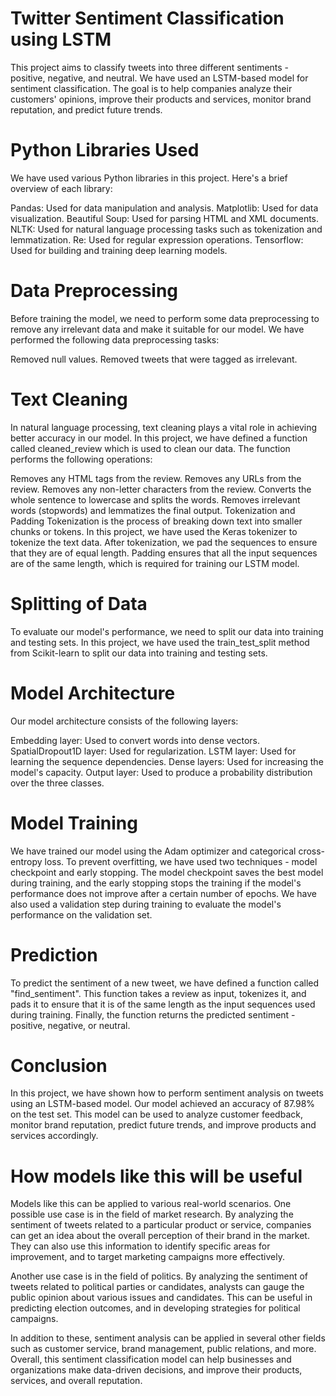 # Twitter Sentiment Classification using LSTM
This project aims to classify tweets into three different sentiments - positive, negative, and neutral. We have used an LSTM-based model for sentiment classification. The goal is to help companies analyze their customers' opinions, improve their products and services, monitor brand reputation, and predict future trends.

# Python Libraries Used
We have used various Python libraries in this project. Here's a brief overview of each library:

Pandas: Used for data manipulation and analysis.
Matplotlib: Used for data visualization.
Beautiful Soup: Used for parsing HTML and XML documents.
NLTK: Used for natural language processing tasks such as tokenization and lemmatization.
Re: Used for regular expression operations.
Tensorflow: Used for building and training deep learning models.

# Data Preprocessing
Before training the model, we need to perform some data preprocessing to remove any irrelevant data and make it suitable for our model. We have performed the following data preprocessing tasks:

Removed null values.
Removed tweets that were tagged as irrelevant.

# Text Cleaning
In natural language processing, text cleaning plays a vital role in achieving better accuracy in our model. In this project, we have defined a function called cleaned_review which is used to clean our data. The function performs the following operations:

Removes any HTML tags from the review.
Removes any URLs from the review.
Removes any non-letter characters from the review.
Converts the whole sentence to lowercase and splits the words.
Removes irrelevant words (stopwords) and lemmatizes the final output.
Tokenization and Padding
Tokenization is the process of breaking down text into smaller chunks or tokens. In this project, we have used the Keras tokenizer to tokenize the text data. After tokenization, we pad the sequences to ensure that they are of equal length. Padding ensures that all the input sequences are of the same length, which is required for training our LSTM model.

# Splitting of Data
To evaluate our model's performance, we need to split our data into training and testing sets. In this project, we have used the train_test_split method from Scikit-learn to split our data into training and testing sets.

# Model Architecture
Our model architecture consists of the following layers:

Embedding layer: Used to convert words into dense vectors.
SpatialDropout1D layer: Used for regularization.
LSTM layer: Used for learning the sequence dependencies.
Dense layers: Used for increasing the model's capacity.
Output layer: Used to produce a probability distribution over the three classes.

# Model Training
We have trained our model using the Adam optimizer and categorical cross-entropy loss. To prevent overfitting, we have used two techniques - model checkpoint and early stopping. The model checkpoint saves the best model during training, and the early stopping stops the training if the model's performance does not improve after a certain number of epochs. We have also used a validation step during training to evaluate the model's performance on the validation set.

# Prediction
To predict the sentiment of a new tweet, we have defined a function called "find_sentiment". This function takes a review as input, tokenizes it, and pads it to ensure that it is of the same length as the input sequences used during training. Finally, the function returns the predicted sentiment - positive, negative, or neutral.

# Conclusion
In this project, we have shown how to perform sentiment analysis on tweets using an LSTM-based model. Our model achieved an accuracy of 87.98% on the test set. This model can be used to analyze customer feedback, monitor brand reputation, predict future trends, and improve products and services accordingly.

# How models like this will be useful
Models like this can be applied to various real-world scenarios. One possible use case is in the field of market research. By analyzing the sentiment of tweets related to a particular product or service, companies can get an idea about the overall perception of their brand in the market. They can also use this information to identify specific areas for improvement, and to target marketing campaigns more effectively.

Another use case is in the field of politics. By analyzing the sentiment of tweets related to political parties or candidates, analysts can gauge the public opinion about various issues and candidates. This can be useful in predicting election outcomes, and in developing strategies for political campaigns.

In addition to these, sentiment analysis can be applied in several other fields such as customer service, brand management, public relations, and more. Overall, this sentiment classification model can help businesses and organizations make data-driven decisions, and improve their products, services, and overall reputation.